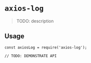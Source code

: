 # `axios-log`

> TODO: description

## Usage

```
const axiosLog = require('axios-log');

// TODO: DEMONSTRATE API
```
